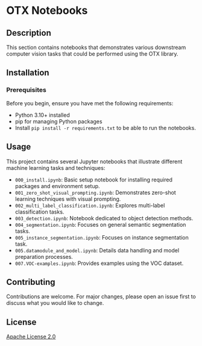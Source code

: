 # OTX Notebooks

## Description

This section contains notebooks that demonstrates various downstream computer
vision tasks that could be performed using the OTX library.

## Installation

### Prerequisites

Before you begin, ensure you have met the following requirements:

- Python 3.10+ installed
- pip for managing Python packages
- Install `pip install -r requirements.txt` to be able to run the notebooks.

## Usage

This project contains several Jupyter notebooks that illustrate different machine learning tasks and techniques:

- `000_install.ipynb`: Basic setup notebook for installing required packages and environment setup.
- `001_zero_shot_visual_prompting.ipynb`: Demonstrates zero-shot learning techniques with visual prompting.
- `002_multi_label_classification.ipynb`: Explores multi-label classification tasks.
- `003_detection.ipynb`: Notebook dedicated to object detection methods.
- `004_segmentation.ipynb`: Focuses on general semantic segmentation tasks.
- `005_instance_segmentation.ipynb`: Focuses on instance segmentation task.
- `005.datamodule_and_model.ipynb`: Details data handling and model preparation processes.
- `007.VOC-examples.ipynb`: Provides examples using the VOC dataset.

## Contributing

Contributions are welcome. For major changes, please open an issue first to discuss what you would like to change.

## License

[Apache License 2.0](https://opensource.org/licenses/Apache-2.0)
